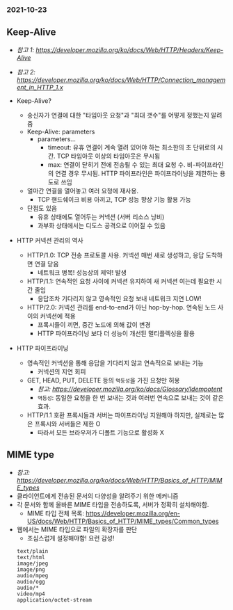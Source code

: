 ### 2021-10-23

## Keep-Alive
- *참고 1: https://developer.mozilla.org/ko/docs/Web/HTTP/Headers/Keep-Alive*
- *참고 2: https://developer.mozilla.org/ko/docs/Web/HTTP/Connection_management_in_HTTP_1.x*
- Keep-Alive?
    - 송신자가 연결에 대한 "타임아웃 요청"과 "최대 갯수"를 어떻게 정했는지 알려줌
    - Keep-Alive: parameters
        - parameters...
            - timeout: 유휴 연결이 계속 열려 있어야 하는 최소한의 초 단위로의 시간. TCP 타임아웃 이상의 타임아웃은 무시됨
            - max: 연결이 닫히기 전에 전송될 수 있는 최대 요청 수. 비-파이프라인의 연결 경우 무시됨. HTTP 파이프라인은 파이프라이닝을 제한하는 용도로 쓰임
    - 얼마간 연결을 열어놓고 여러 요청에 재사용. 
        - TCP 핸드쉐이크 비용 아끼고, TCP 성능 향상 기능 활용 가능
    - 단점도 있음
        - 유휴 상태에도 열어두는 커넥션 (서버 리소스 낭비)
        - 과부화 상태에서는 디도스 공격으로 이어질 수 있음
        
- HTTP 커넥션 관리의 역사
    - HTTP/1.0: TCP 전송 프로토콜 사용. 커넥션 매번 새로 생성하고, 응답 도착하면 연결 닫음
        - 네트워크 병목! 성능상의 제약! 발생
    - HTTP/1.1: 연속적인 요청 사이에 커넥션 유지하여 새 커넥션 여는데 필요한 시간 줄임
        - 응답조차 기다리지 않고 영속적인 요청 보내 네트워크 지연 LOW!
    - HTTP/2.0: 커넥션 관리를 end-to-end가 아닌 hop-by-hop. 연속된 노드 사이의 커넥션에 적용
        - 프록시들이 끼면, 중간 노드에 의해 값이 변경
        - HTTP 파이프라이닝 보다 더 성능이 개선된 멀티플렉싱을 활용

- HTTP 파이프라이닝
    - 영속적인 커넥션을 통해 응답을 기다리지 않고 연속적으로 보내는 기능
        - 커넥션의 지연 회피
    - GET, HEAD, PUT, DELETE 등의 `멱등성`을 가진 요청만 허용
        - *참고: https://developer.mozilla.org/ko/docs/Glossary/Idempotent*
        - `멱등성`: 동일한 요청을 한 번 보내는 것과 여러번 연속으로 보내는 것이 같은 효과. 
    - HTTP/1.1 호환 프록시들과 서버는 파이프라이닝 지원해야 하지만, 실제로는 많은 프록시와 서버들은 제한 O
        - 따라서 모든 브라우저가 디폴트 기능으로 활성화 X

## MIME type
- *참고: https://developer.mozilla.org/ko/docs/Web/HTTP/Basics_of_HTTP/MIME_types*
- 클라이언트에게 전송된 문서의 다양성을 알려주기 위한 메커니즘
- 각 문서와 함께 올바른 MIME 타입을 전송하도록, 서버가 정확히 설치해야함. 
    - MIME 타입 전체 목록: https://developer.mozilla.org/en-US/docs/Web/HTTP/Basics_of_HTTP/MIME_types/Common_types
- 웹에서는 MIME 타입으로 파일의 확장자를 판단
    - 조심스럽게 설정해야함! 요런 감성!
    ```
    text/plain
    text/html
    image/jpeg
    image/png
    audio/mpeg
    audio/ogg
    audio/*
    video/mp4
    application/octet-stream
    ```
